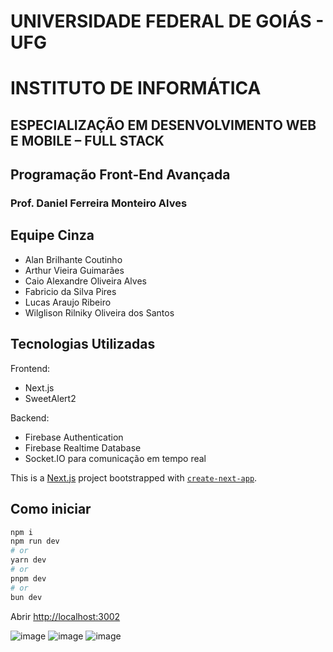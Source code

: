 # UNIVERSIDADE FEDERAL DE GOIÁS - UFG

# INSTITUTO DE INFORMÁTICA

## ESPECIALIZAÇÃO EM DESENVOLVIMENTO WEB E MOBILE – FULL STACK

## Programação Front-End Avançada

### Prof. Daniel Ferreira Monteiro Alves

## **Equipe Cinza**

- Alan Brilhante Coutinho
- Arthur Vieira Guimarães
- Caio Alexandre Oliveira Alves
- Fabricio da Silva Pires
- Lucas Araujo Ribeiro
- Wilglison Rilniky Oliveira dos Santos

## Tecnologias Utilizadas
Frontend:
- Next.js
- SweetAlert2

Backend:
- Firebase Authentication
- Firebase Realtime Database
- Socket.IO para comunicação em tempo real

This is a [Next.js](https://nextjs.org) project bootstrapped with [`create-next-app`](https://nextjs.org/docs/app/api-reference/cli/create-next-app).

## Como iniciar

```bash
npm i
npm run dev
# or
yarn dev
# or
pnpm dev
# or
bun dev
```

Abrir [http://localhost:3002](http://localhost:3002)

![image](https://github.com/user-attachments/assets/3a96206a-c755-4cde-af07-fa743a07c94c)
![image](https://github.com/user-attachments/assets/b7959aa4-7f6d-40a2-a9ea-7415ea1b06f0)
![image](https://github.com/user-attachments/assets/67d5cca0-88f2-483e-88b3-53bf3333c766)







